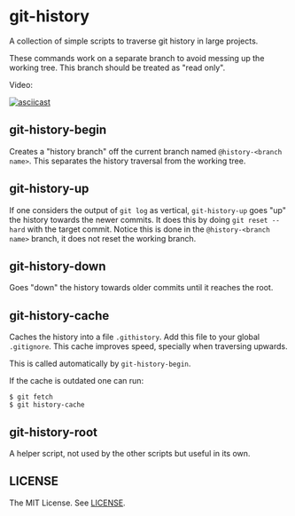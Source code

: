 # git-history

A collection of simple scripts to traverse git history in large projects.

These commands work on a separate branch to avoid messing up the working tree. This branch should be treated as "read only".

Video:

[![asciicast](https://asciinema.org/a/TuqGPjz4iERu1NPl2ytpeO9e6.svg)](https://asciinema.org/a/TuqGPjz4iERu1NPl2ytpeO9e6)

## git-history-begin

Creates a "history branch" off the current branch named `@history-<branch name>`. This separates the history traversal from the working tree.

## git-history-up

If one considers the output of `git log` as vertical, `git-history-up` goes "up"
the history towards the newer commits. It does this by doing `git reset --hard`
with the target commit. Notice this is done in the `@history-<branch name>`
branch, it does not reset the working branch.

## git-history-down

Goes "down" the history towards older commits until it reaches the root.

## git-history-cache

Caches the history into a file `.githistory`. Add this file to your global `.gitignore`. This cache improves speed, specially when traversing upwards.

This is called automatically by `git-history-begin`.

If the cache is outdated one can run:

```shell
$ git fetch
$ git history-cache
```

## git-history-root

A helper script, not used by the other scripts but useful in its own.

## LICENSE

The MIT License. See [LICENSE](LICENSE).
